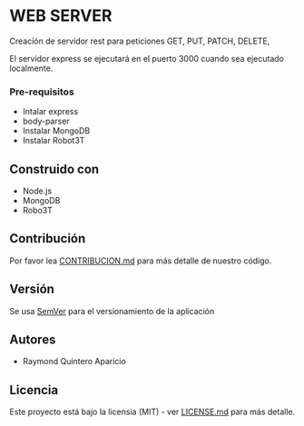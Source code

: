 # WEB SERVER

Creación de servidor rest para peticiones GET, PUT, PATCH, DELETE,

El servidor express se ejecutará en el puerto 3000 cuando sea ejecutado localmente.

### Pre-requisitos

- Intalar express
- body-parser
- Instalar MongoDB
- Instalar Robot3T

## Construido con 

* Node.js
* MongoDB
* Robo3T

## Contribución

Por favor lea [CONTRIBUCION.md](CONTRIBUCION.md) para más detalle de nuestro código.

## Versión

Se usa [SemVer](http://semver.org/) para el versionamiento de la aplicación

## Autores
* Raymond Quintero Aparicio

## Licencia

Este proyecto está bajo la licensia (MIT) - ver [LICENSE.md](LICENSE.md) para más detalle.